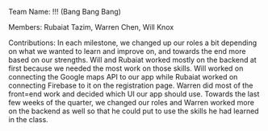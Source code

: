 Team Name: !!! (Bang Bang Bang)

Members: Rubaiat Tazim, Warren Chen, Will Knox

Contributions: In each milestone, we changed up our roles a bit depending on what we wanted to learn and improve on, and towards the end more based on our strengths. Will and Rubaiat worked mostly on the backend at first because we needed the most work on those skills. Will worked on connecting the Google maps API to our app while Rubaiat worked on connecting Firebase to it on the registration page. Warren did most of the front=end work and decided which UI our app should use. Towards the last few weeks of the quarter, we changed our roles and Warren worked more on the backend as well so that he could put to use the skills he had learned in the class.
